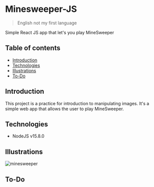# Minesweeper-JS
> English not my first language

Simple React JS app that let's you play MineSweeper

## Table of contents
- [Introduction](#introduction)
- [Technologies](#technologies)
- [Illustrations](#illustrations)
- [To-Do](#to-do)

## Introduction
This project is a practice for introduction to manipulating images. It's a simple web app that allows the user to play MineSweeper.

## Technologies
- NodeJS v15.8.0

## Illustrations
![minesweeper](./readme/minesweeper.gif)

## To-Do